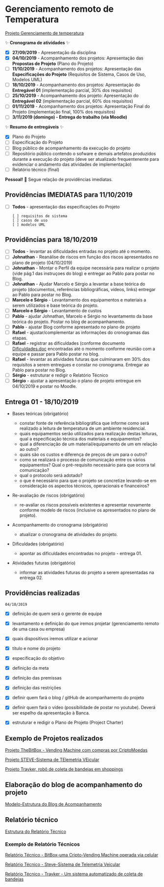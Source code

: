 # Gerenciamento remoto de Temperatura

[Projeto Gerenciamento de temperatura](https://github.com/turma2019-iot/Gerenciamento-remoto-de-temperatura/projects/1)

:sparkles: **Cronograma de atividades** :sparkles:

- [x] **27/09/2019** - Apresentação da disciplina
- [x] **04/10/2019** - Acompanhamento dos projetos: Apresentação das **Propostas de Projeto** (Plano do Projeto)
- [ ] **11/10/2019** - Acompanhamento dos projetos: Apresentação das **Especificações do Projeto** (Requisitos de Sistema, Casos de Uso, Modelos UML)
- [ ] **18/10/2019** - Acompanhamento dos projetos: Apresentação do **Entregável 01** (implementação parcial, 30% dos requisitos)
- [ ] **25/10/2019** - Acompanhamento dos projeto: Apresentação do **Entregável 02** (implementação parcial, 60% dos requisitos)
- [ ] **01/11/2019** - Acompanhamento dos projetos: Apresentação Final do Projeto (implementação final, 100% dos requisitos)
- [ ] **3/11/2019 (domingo) - Entrega do trabalho (via Moodle)**

:sparkles: **Resumo de entregáveis** :sparkles:

- [x] Plano do Projeto
- [ ] Especificação do Projeto
- [ ] Blog público de acompanhamento da execução do projeto
- [ ] Repositório público contendo o sofware e demais artefatos produzidos durante a execução do projeto (deve ser atualizado frequentenente para evidenciar o andamento das atividades de implementação)
- [ ] Relatório técnico (final)

**Pessoal!** :wave: Segue relação de providências imediatas.

## Providências IMEDIATAS para 11/10/2019

- [ ] **Todos** - apresentação das especificações do Projeto 

      [ ] requisitos de sistema
      [ ] casos de uso
      [ ] modelos UML

## Providências para 18/10/2019

- [ ] **Todos** - levantar as dificuldades entradas no projeto até o momento.
- [ ] **Johnathan** - Reanálise de riscos em função dos riscos apresentados no plano de projeto (04/10/2019) 
- [ ] **Johnathan** - Montar o Perfil da equipe necessária para realizar o projeto (vide pág.1 das instruçoes do blog) e entregar ao Pablo para postar no Blog. 
- [ ] **Johnathan** - Ajudar Marcelo e Sérgio a levantar a base teórica do projeto (documentos, referências bibliográficas, vídeos, links) entregar ao Pablo para postar no Blog.   
- [ ] **Marcelo e Sérgio** - Levantamento dos equipamentos e materiais a serem utilizados e base teórica do projeto.
- [ ] **Marcelo e Sérgio** - Levantamento de custos
- [ ] **Pablo** - ajudar Johnathan, Marcelo e Sérgio no levantamento da base teórica do projeto. Postar no blog de acompanhamento.
- [ ] **Pablo** - ajustar Blog conforme apresentado no plano de projeto
- [ ] **Rafael** - ajustar/complementar as informações do cronogramas das etapas.
- [ ] **Rafael** - registrar as dificuldades (conforme documento [Dificuldades.doc](https://github.com/turma2019-iot/Gerenciamento-remoto-de-temperatura/blob/master/Dificuldades.docx) encontradas até o momento conforme reunião com a equipe e passar para Pablo postar no blog.
- [ ] **Rafael** - levantar as atividades futuras que culminaram em 30% dos requisitos a serem entregues e constar no cronograma. Entregar ao Pablo para postar no Blog.
- [ ] **Sérgio** - estruturar e redigir o Relatório Técnico 
- [ ] **Sérgio** - ajustar a apresentação o plano de projeto entregue em 04/10/2019 e postar no Moodle.

## Entrega 01 - 18/10/2019
 
- Bases teóricas (obrigatório) 

   - constar fonte de referência bibliográfica que informe como será realizado a leitura de temperatura de um ambiente residencial.
   - quais equipamentos serão utilizados para realização destas leituras, qual a especificação técnica dos materiais e equipamentos?
   - qual a diferenciação de um material/equipamento de um em relação ao outro?
   - quais são os custos e diferença de preços de um para o outro?
   - como se realizará o processo de comunicação entre os vários equipamentos? Qual o pré-requisito necessário para que ocorra tal comunicação?
   - qual o protocolo será adotado?
   - o que é necessário para que o projeto se concretize levando-se em consideração os aspectos técnicos, operacionais e financeiros?

- Re-avaliação de riscos (obrigatório) 
   
   - re-avaliar os riscos possíveis existentes e apresentar novamente conforme modelo de riscos (inclusive os apresentados no plano de projeto).

- Acompanhamento do cronograma (obrigatório) 

   - atualizar o cronograma de atividades do projeto.
   
- Dificuldades (obrigatório) 
  
   - apontar as dificuldades encontradas no projeto - entrega 01.
   
- Atividades futuras (obrigatório) 
 
   - informar as atividades futuras do projeto a serem apresentadas na entrega 02.


## Providências realizadas 
```
04/10/2019
```
- [x] definição de quem será o gerente de equipe
- [x] levantamento e definição do que iremos projetar (gerenciamento remoto de uma casa ou empresa)
- [x] quais dispositivos iremos utilizar e acionar
- [x] título e nome do projeto
- [x] especificação do objetivo
- [x] definição da meta
- [x] definição das premissas
- [x] definição das restrições
- [x] definir quem fará o blog / gitHub de acompanhamento do projeto
- [x] definir quem fará o vídeo (possibilidade de postar no youtube). Deverá ser espelho da apresentação à Banca.
- [x] estruturar e  redigir o Plano de Projeto (Project Charter)


## Exemplo de Projetos realizados

[Projeto TheBitBox - Vending Machine com compras por CriptoMoedas](https://thebitboxproject.wordpress.com)

[Projeto STEVE-Sistema de TElemetria VEicular](https://projetosteve.wordpress.com/)

[Projeto Trayker, robô de coleta de bandejas em shoppings](http://everson.dev)

## Elaboração do blog de acompanhamento do projeto

[Modelo-Estrutura do Blog de Acompanhamento](https://github.com/turma2019-iot/Gerenciamento-remoto-de-temperatura/blob/master/Modelo-Estrutura%20do%20Blog%20de%20Acompanhamento.pdf)

## Relatório técnico

[Estrutura do Relatório Técnico](https://github.com/turma2019-iot/Gerenciamento-remoto-de-temperatura/blob/master/Estrutura%20do%20Relat%C3%B3rio%20T%C3%A9cnico.pdf)
### Exemplo de Relatório Técnicos

[Relatório Técnico - BitBox-uma Cripto-Vending Machine operada via celular](https://github.com/turma2019-iot/Gerenciamento-remoto-de-temperatura/blob/master/Relat%C3%B3rio%20T%C3%A9cnico%20-%20BitBox-uma%20Cripto-Vending%20Machine%20operada%20via%20celular.pdf)

[Relatório Técnico - Steve-Sistema de Telemetria Veicular](https://github.com/turma2019-iot/Gerenciamento-remoto-de-temperatura/blob/master/Relat%C3%B3rio%20T%C3%A9cnico%20-%20Steve-Sistema%20de%20Telemetria%20Veicular.pdf)

[Relatório Técnico - Trayker - Um sistema automatizado de coleta de bandejas](https://github.com/turma2019-iot/Gerenciamento-remoto-de-temperatura/blob/master/Relat%C3%B3rio%20T%C3%A9cnico%20-%20Trayker%20-%20Um%20sistema%20automatizado%20de%20coleta%20de%20bandejas.pdf)

